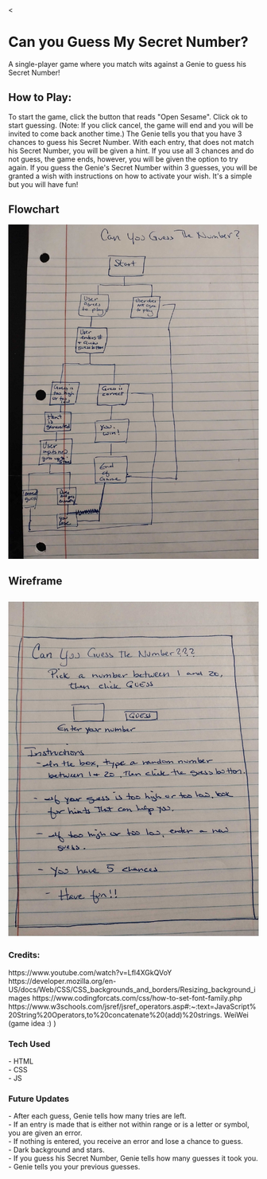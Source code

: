 <<h1>Can you Guess My Secret Number?</h1>

A single-player game where you match wits against a Genie to guess his Secret Number!

<h2>How to Play:</h2>
To start the game, click the button that reads "Open Sesame".  Click ok to start guessing.  (Note:  If you click cancel, the game will end and you will be invited to come back another time.) The Genie tells you that you have 3 chances to guess his Secret Number.  With each entry, that does not match his Secret Number, you will be given a hint.  If you use all 3 chances and do not guess, the game ends, however, you will be given the option to try again.  If you guess the Genie's Secret Number within 3 guesses, you will be granted a wish with instructions on how to activate your wish.  It's a simple but you will have fun!
<h2>Flowchart</h2>

![Wireframe](images/guessFlw.jpg)


<h2>Wireframe<h2>
  
  ![Flowchart](images/guessWf.jpg)


<h3>Credits:</h3>
https://www.youtube.com/watch?v=Lfl4XGkQVoY
https://developer.mozilla.org/en-US/docs/Web/CSS/CSS_backgrounds_and_borders/Resizing_background_images
https://www.codingforcats.com/css/how-to-set-font-family.php
https://www.w3schools.com/jsref/jsref_operators.asp#:~:text=JavaScript%20String%20Operators,to%20concatenate%20(add)%20strings.
WeiWei (game idea :) )

<h3>Tech Used</h3>
- HTML<br>
- CSS<br>
- JS<br>

<h3>Future Updates</h3>
- After each guess, Genie tells how many tries are left.<br>
- If an entry is made that is either not within range or is a letter or symbol, you are given an error.<br>
- If nothing is entered, you receive an error and lose a chance to guess.<br>
- Dark background and stars.<br>
- If you guess his Secret Number, Genie tells how many guesses it took you.<br>
- Genie tells you your previous guesses.<br>
